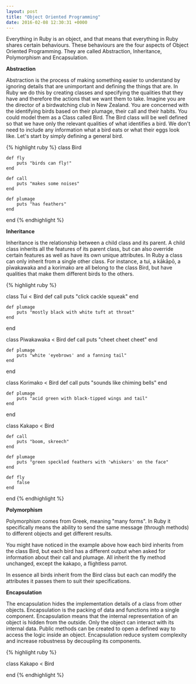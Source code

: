 ```yaml
---
layout: post
title: "Object Oriented Programming"
date: 2016-02-08 12:30:31 +0000
---
```


Everything in Ruby is an object, and that means that everything in Ruby shares certain behaviours. These behaviours are the four aspects of Object Oriented Programming. They are called Abstraction, Inheritance, Polymorphism and Encapsulation.

<strong> Abstraction </strong>

Abstraction is the process of making something easier to understand by ignoring details that are unimportant and defining the things that are. In Ruby we do this by creating classes and specifying the qualities that they have and therefore the actions that we want them to take. Imagine you are the director of a birdwatching club in New Zealand. You are concerned with the identifying birds based on their plumage, their call and their habits. You could model them as a Class called Bird. The Bird class will be well defined so that we have only the relevant qualities of what identifies a bird. We don't need to include any information what a bird eats or what their eggs look like. Let's start by simply defining a general bird.

{% highlight ruby %}
class Bird

	def fly
		puts "birds can fly!"
	end

	def call
		puts "makes some noises"
	end

	def plumage
		puts "has feathers"
	end
end
{% endhighlight %}

<strong> Inheritance </strong>

Inheritance is the relationship between a child class and its parent. A child class inherits all the features of its parent class, but can also override certain features as well as have its own unique attributes. In Ruby a class can only inherit from a single other class. For instance, a tui, a kākāpō, a pīwakawaka and a korimako are all belong to the class Bird, but have qualities that make them different birds to the others.

{% highlight ruby %}

class Tui < Bird
	def call
		puts "click cackle squeak"
	end

	def plumage
		puts "mostly black with white tuft at throat"
	end
end

class Piwakawaka < Bird
	def call
		puts "cheet cheet cheet"
	end

	def plumage
		puts "white 'eyebrows' and a fanning tail"
	end
end

class Korimako < Bird
	def call
		puts "sounds like chiming bells"
	end

	def plumage
		puts "acid green with black-tipped wings and tail"
	end
end

class Kakapo < Bird

	def call
		puts "boom, skreech"
	end

	def plumage
		puts "green speckled feathers with 'whiskers' on the face"
	end

	def fly
		false
	end
end
{% endhighlight %}

<strong> Polymorphism </strong>

Polymorphism comes from Greek, meaning "many forms". In Ruby it specifically means the ability to send the same message (through methods) to different objects and get different results. 

You might have noticed in the example above how each bird inherits from the class Bird, but each bird has a different output when asked for information about their call and plumage. All inherit the fly method unchanged, except the kakapo, a flightless parrot. 

In essence all birds inherit from the Bird class but each can modify the attributes it passes them to suit their specifications.

<strong> Encapsulation </strong>

The encapsulation hides the implementation details of a class from other objects.
Encapsulation is the packing of data and functions into a single component.
Encapsulation means that the internal representation of an object is hidden from the outside. Only the object can interact with its internal data. Public methods can be created to open a defined way to access the logic inside an object. Encapsulation reduce system complexity and increase robustness by decoupling its components.

{% highlight ruby %}

class Kakapo < Bird

	

end
{% endhighlight %}
